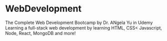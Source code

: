 # WebDevelopment
The Complete Web Development Bootcamp by Dr. ANgela Yu in Udemy
Learning a full-stack web development by learning HTML, CSS< Javascript, Node, React, MongoDB and more!
